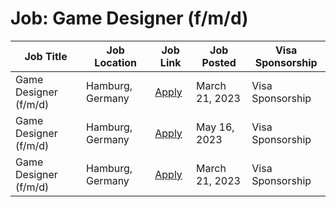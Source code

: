 # Job: Game Designer (f/m/d)

| Job Title | Job Location | Job Link | Job Posted | Visa Sponsorship |
| --- | --- | --- | --- | --- |
| Game Designer (f/m/d) | Hamburg, Germany | [Apply](https://applike-group.com/jobs/?j_id=5fe88d46-5b54-4173-a9fb-04941ab0ffcb) | March 21, 2023 | Visa Sponsorship |
| Game Designer (f/m/d) | Hamburg, Germany | [Apply](https://join.com/companies/sunday/8046889-game-designer-f-m-d) | May 16, 2023 | Visa Sponsorship |
| Game Designer (f/m/d) | Hamburg, Germany | [Apply](https://applike-group.com/jobs/?j_id=5fe88d46-5b54-4173-a9fb-04941ab0ffcb) | March 21, 2023 | Visa Sponsorship |
